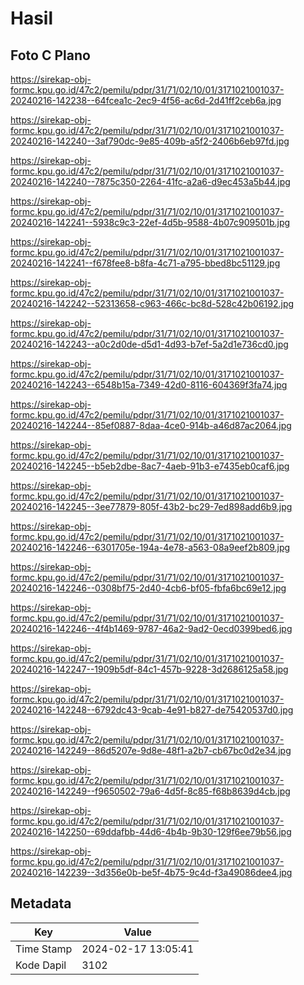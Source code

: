# Hasil

## Foto C Plano

https://sirekap-obj-formc.kpu.go.id/47c2/pemilu/pdpr/31/71/02/10/01/3171021001037-20240216-142238--64fcea1c-2ec9-4f56-ac6d-2d41ff2ceb6a.jpg

https://sirekap-obj-formc.kpu.go.id/47c2/pemilu/pdpr/31/71/02/10/01/3171021001037-20240216-142240--3af790dc-9e85-409b-a5f2-2406b6eb97fd.jpg

https://sirekap-obj-formc.kpu.go.id/47c2/pemilu/pdpr/31/71/02/10/01/3171021001037-20240216-142240--7875c350-2264-41fc-a2a6-d9ec453a5b44.jpg

https://sirekap-obj-formc.kpu.go.id/47c2/pemilu/pdpr/31/71/02/10/01/3171021001037-20240216-142241--5938c9c3-22ef-4d5b-9588-4b07c909501b.jpg

https://sirekap-obj-formc.kpu.go.id/47c2/pemilu/pdpr/31/71/02/10/01/3171021001037-20240216-142241--f678fee8-b8fa-4c71-a795-bbed8bc51129.jpg

https://sirekap-obj-formc.kpu.go.id/47c2/pemilu/pdpr/31/71/02/10/01/3171021001037-20240216-142242--52313658-c963-466c-bc8d-528c42b06192.jpg

https://sirekap-obj-formc.kpu.go.id/47c2/pemilu/pdpr/31/71/02/10/01/3171021001037-20240216-142243--a0c2d0de-d5d1-4d93-b7ef-5a2d1e736cd0.jpg

https://sirekap-obj-formc.kpu.go.id/47c2/pemilu/pdpr/31/71/02/10/01/3171021001037-20240216-142243--6548b15a-7349-42d0-8116-604369f3fa74.jpg

https://sirekap-obj-formc.kpu.go.id/47c2/pemilu/pdpr/31/71/02/10/01/3171021001037-20240216-142244--85ef0887-8daa-4ce0-914b-a46d87ac2064.jpg

https://sirekap-obj-formc.kpu.go.id/47c2/pemilu/pdpr/31/71/02/10/01/3171021001037-20240216-142245--b5eb2dbe-8ac7-4aeb-91b3-e7435eb0caf6.jpg

https://sirekap-obj-formc.kpu.go.id/47c2/pemilu/pdpr/31/71/02/10/01/3171021001037-20240216-142245--3ee77879-805f-43b2-bc29-7ed898add6b9.jpg

https://sirekap-obj-formc.kpu.go.id/47c2/pemilu/pdpr/31/71/02/10/01/3171021001037-20240216-142246--6301705e-194a-4e78-a563-08a9eef2b809.jpg

https://sirekap-obj-formc.kpu.go.id/47c2/pemilu/pdpr/31/71/02/10/01/3171021001037-20240216-142246--0308bf75-2d40-4cb6-bf05-fbfa6bc69e12.jpg

https://sirekap-obj-formc.kpu.go.id/47c2/pemilu/pdpr/31/71/02/10/01/3171021001037-20240216-142246--4f4b1469-9787-46a2-9ad2-0ecd0399bed6.jpg

https://sirekap-obj-formc.kpu.go.id/47c2/pemilu/pdpr/31/71/02/10/01/3171021001037-20240216-142247--1909b5df-84c1-457b-9228-3d2686125a58.jpg

https://sirekap-obj-formc.kpu.go.id/47c2/pemilu/pdpr/31/71/02/10/01/3171021001037-20240216-142248--6792dc43-9cab-4e91-b827-de75420537d0.jpg

https://sirekap-obj-formc.kpu.go.id/47c2/pemilu/pdpr/31/71/02/10/01/3171021001037-20240216-142249--86d5207e-9d8e-48f1-a2b7-cb67bc0d2e34.jpg

https://sirekap-obj-formc.kpu.go.id/47c2/pemilu/pdpr/31/71/02/10/01/3171021001037-20240216-142249--f9650502-79a6-4d5f-8c85-f68b8639d4cb.jpg

https://sirekap-obj-formc.kpu.go.id/47c2/pemilu/pdpr/31/71/02/10/01/3171021001037-20240216-142250--69ddafbb-44d6-4b4b-9b30-129f6ee79b56.jpg

https://sirekap-obj-formc.kpu.go.id/47c2/pemilu/pdpr/31/71/02/10/01/3171021001037-20240216-142239--3d356e0b-be5f-4b75-9c4d-f3a49086dee4.jpg


## Metadata

| Key        | Value               |
| ---------- | ------------------- |
| Time Stamp | 2024-02-17 13:05:41 |
| Kode Dapil | 3102                |



